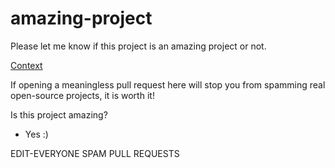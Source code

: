 # amazing-project

Please let me know if this project is an amazing project or not.

[Context](https://joel.net/how-one-guy-ruined-hacktoberfest2020-drama)

If opening a meaningless pull request here will stop you from spamming real open-source projects, it is worth it!

Is this project amazing?

* Yes :)

EDIT-EVERYONE SPAM PULL REQUESTS
